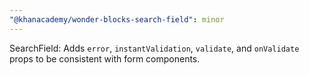 ```yaml
---
"@khanacademy/wonder-blocks-search-field": minor
---
```


SearchField: Adds `error`, `instantValidation`, `validate`, and `onValidate` props to be consistent with form components.
